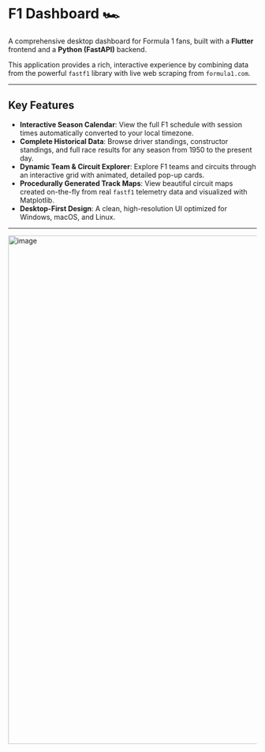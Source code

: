 # F1 Dashboard 🏎️

A comprehensive desktop dashboard for Formula 1 fans, built with a **Flutter** frontend and a **Python (FastAPI)** backend.

This application provides a rich, interactive experience by combining data from the powerful `fastf1` library with live web scraping from `formula1.com`.

---

## Key Features

* **Interactive Season Calendar**: View the full F1 schedule with session times automatically converted to your local timezone.
* **Complete Historical Data**: Browse driver standings, constructor standings, and full race results for any season from 1950 to the present day.
* **Dynamic Team & Circuit Explorer**: Explore F1 teams and circuits through an interactive grid with animated, detailed pop-up cards.
* **Procedurally Generated Track Maps**: View beautiful circuit maps created on-the-fly from real `fastf1` telemetry data and visualized with Matplotlib.
* **Desktop-First Design**: A clean, high-resolution UI optimized for Windows, macOS, and Linux.

---

<img width="1888" height="1029" alt="image" src="https://github.com/user-attachments/assets/ce0ff429-85ea-45d0-aee1-04614ff3eabc" />
